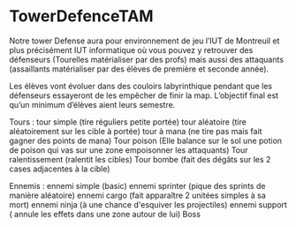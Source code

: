 # TowerDefenceTAM


Notre tower Defense aura pour environnement de jeu l’IUT de Montreuil et plus précisément IUT informatique où vous pouvez y retrouver des défenseurs (Tourelles matérialiser par des profs) mais aussi des attaquants (assaillants matérialiser par des élèves de première et seconde année).

Les élèves vont évoluer dans des couloirs labyrinthique pendant que les défenseurs essayeront de les empêcher de finir la map. L’objectif final est qu’un minimum d’élèves aient leurs semestre. 

Tours :
tour simple (tire réguliers petite portée)
tour aléatoire (tire aléatoirement sur les cible à portée)
tour à mana (ne tire pas mais fait gagner des points de mana)
Tour poison (Elle balance sur le sol une potion de poison qui vas sur une zone empoisonner les attaquants)
Tour ralentissement (ralentit les cibles)
Tour bombe (fait des dégâts sur les 2 cases adjacentes à la cible)

Ennemis :
ennemi simple (basic)
ennemi sprinter (pique des sprints de manière aléatoire)
ennemi cargo (fait apparaître 2 unitées simples à sa mort)
ennemi ninja (à une chance d'esquiver les projectiles)
ennemi support ( annule les effets dans une zone autour de lui)
Boss


